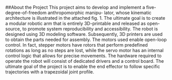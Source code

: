 ##About the Project
This project aims to develop and implement a five-degree-of-freedom anthropomorphic manipu-
lator, whose kinematic architecture is illustrated in the attached fig. 1. The ultimate goal is to
create a modular robotic arm that is entirely 3D-printable and released as open-source, to promote
system reproducibility and accessibility.
The robot is designed using 3D modeling software. Subsequently, 3D printers are used to obtain
the parts needed for assembly. The motors used enable open-loop control.
In fact, stepper motors have rotors that perform predefined rotations as long as no steps are lost,
while the servo motor has an internal control logic that allows for precise movements.
The hardware required to operate the robot will consist of dedicated drivers and a control board.
The ultimate goal of the project is to enable the end effector to follow specific trajectories with a
trapezoidal joint profile.
